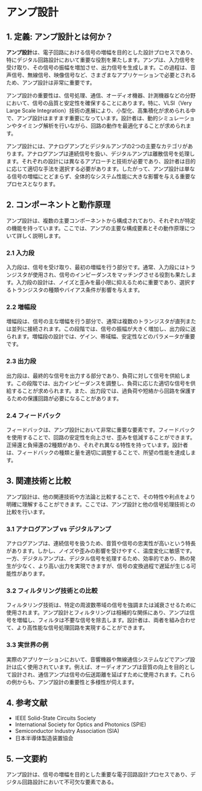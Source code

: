 # アンプ設計

## 1. 定義: **アンプ設計**とは何か？
**アンプ設計**は、電子回路における信号の増幅を目的とした設計プロセスであり、特にデジタル回路設計において重要な役割を果たします。アンプは、入力信号を受け取り、その信号の振幅を増加させ、出力信号を生成します。この過程は、音声信号、無線信号、映像信号など、さまざまなアプリケーションで必要とされるため、アンプ設計は非常に重要です。

アンプ設計の重要性は、信号処理、通信、オーディオ機器、計測機器などの分野において、信号の品質と安定性を確保することにあります。特に、VLSI（Very Large Scale Integration）技術の進展により、小型化、高集積化が求められる中で、アンプ設計はますます重要になっています。設計者は、動的シミュレーションやタイミング解析を行いながら、回路の動作を最適化することが求められます。

アンプ設計には、アナログアンプとデジタルアンプの2つの主要なカテゴリがあります。アナログアンプは連続信号を扱い、デジタルアンプは離散信号を処理します。それぞれの設計には異なるアプローチと技術が必要であり、設計者は目的に応じて適切な手法を選択する必要があります。したがって、アンプ設計は単なる信号の増幅にとどまらず、全体的なシステム性能に大きな影響を与える重要なプロセスとなります。

## 2. コンポーネントと動作原理
アンプ設計は、複数の主要コンポーネントから構成されており、それぞれが特定の機能を持っています。ここでは、アンプの主要な構成要素とその動作原理について詳しく説明します。

### 2.1 入力段
入力段は、信号を受け取り、最初の増幅を行う部分です。通常、入力段にはトランジスタが使用され、信号のインピーダンスをマッチングさせる役割も果たします。入力段の設計は、ノイズと歪みを最小限に抑えるために重要であり、選択するトランジスタの種類やバイアス条件が影響を与えます。

### 2.2 増幅段
増幅段は、信号の主な増幅を行う部分で、通常は複数のトランジスタが直列または並列に接続されます。この段階では、信号の振幅が大きく増加し、出力段に送られます。増幅段の設計では、ゲイン、帯域幅、安定性などのパラメータが重要です。

### 2.3 出力段
出力段は、最終的な信号を出力する部分であり、負荷に対して信号を供給します。この段階では、出力インピーダンスを調整し、負荷に応じた適切な信号を供給することが求められます。また、出力段では、過負荷や短絡から回路を保護するための保護回路が必要になることがあります。

### 2.4 フィードバック
フィードバックは、アンプ設計において非常に重要な要素です。フィードバックを使用することで、回路の安定性を向上させ、歪みを低減することができます。正帰還と負帰還の2種類があり、それぞれ異なる特性を持っています。設計者は、フィードバックの種類と量を適切に調整することで、所望の性能を達成します。

## 3. 関連技術と比較
アンプ設計は、他の関連技術や方法論と比較することで、その特性や利点をより明確に理解することができます。ここでは、アンプ設計と他の信号処理技術との比較を行います。

### 3.1 アナログアンプ vs デジタルアンプ
アナログアンプは、連続信号を扱うため、音質や信号の忠実性が高いという特長があります。しかし、ノイズや歪みの影響を受けやすく、温度変化に敏感です。一方、デジタルアンプは、デジタル信号を処理するため、効率的であり、熱の発生が少なく、より高い出力を実現できますが、信号の変換過程で遅延が生じる可能性があります。

### 3.2 フィルタリング技術との比較
フィルタリング技術は、特定の周波数帯域の信号を強調または減衰させるために使用されます。アンプ設計とフィルタリングは相補的な関係にあり、アンプは信号を増幅し、フィルタは不要な信号を除去します。設計者は、両者を組み合わせて、より高性能な信号処理回路を実現することができます。

### 3.3 実世界の例
実際のアプリケーションにおいて、音響機器や無線通信システムなどでアンプ設計は広く使用されています。例えば、オーディオアンプは音質の向上を目的として設計され、通信アンプは信号の伝送距離を延ばすために使用されます。これらの例からも、アンプ設計の重要性と多様性が伺えます。

## 4. 参考文献
- IEEE Solid-State Circuits Society
- International Society for Optics and Photonics (SPIE)
- Semiconductor Industry Association (SIA)
- 日本半導体製造装置協会

## 5. 一文要約
アンプ設計は、信号の増幅を目的とした重要な電子回路設計プロセスであり、デジタル回路設計において不可欠な要素である。